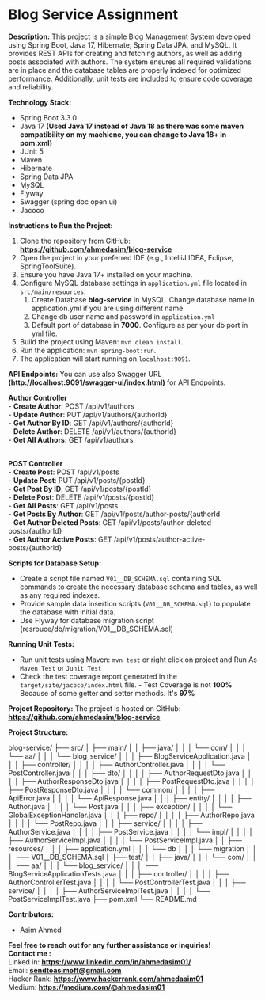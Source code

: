 # Blog Service Assignment

**Description:**
This project is a simple Blog Management System developed using Spring Boot, Java 17, Hibernate, Spring Data JPA, and MySQL. It provides REST APIs for creating and fetching authors, as well as adding posts associated with authors. The system ensures all required validations are in place and the database tables are properly indexed for optimized performance. Additionally, unit tests are included to ensure code coverage and reliability.

**Technology Stack:**
- Spring Boot 3.3.0
- Java 17 **(Used Java 17 instead of Java 18 as there was some maven compatibility on my machiene, you can change to Java 18+ in pom.xml)**
- JUnit 5
- Maven
- Hibernate
- Spring Data JPA
- MySQL
- Flyway
- Swagger (spring doc open ui)
- Jacoco


**Instructions to Run the Project:**
1. Clone the repository from GitHub: **https://github.com/ahmedasim/blog-service**
2. Open the project in your preferred IDE (e.g., IntelliJ IDEA, Eclipse, SpringToolSuite).
3. Ensure you have Java 17+ installed on your machine.
4. Configure MySQL database settings in `application.yml` file located in `src/main/resources`.
   1. Create Database **blog-service** in MySQL. Change database name in application.yml if you are using different name.
   2. Change db user name and password in `application.yml`
   3. Default port of database in **7000**. Configure as per your db port in yml file.
6. Build the project using Maven: `mvn clean install`.
7. Run the application: `mvn spring-boot:run`.
8. The application will start running on `localhost:9091`. 

**API Endpoints:**
    You can use also Swagger URL **(http://localhost:9091/swagger-ui/index.html)** for API Endpoints. 
  
   **Author Controller**  <br>
      - **Create Author**: POST /api/v1/authors <br>
      - **Update Author**: PUT /api/v1/authors/{authorId}  <br>
      - **Get Author By ID**: GET /api/v1/authors/{authorId}  <br>
      - **Delete Author**: DELETE /api/v1/authors/{authorId}  <br>
      - **Get All Authors**: GET /api/v1/authors  <br>  <br>
  
  **POST Controller**  <br>
      - **Create Post**: POST /api/v1/posts  <br>
      - **Update Post**: PUT /api/v1/posts/{postId}  <br>
      - **Get Post By ID**: GET /api/v1/posts/{postId}  <br>
      - **Delete Post**: DELETE /api/v1/posts/{postId}  <br>
      - **Get All Posts**: GET /api/v1/posts  <br>
      - **Get Posts By Author**: GET /api/v1/posts/author-posts/{authorId  <br>
      - **Get Author Deleted Posts**: GET /api/v1/posts/author-deleted-posts/{authorId}  <br>
      - **Get Author Active Posts**: GET /api/v1/posts/author-active-posts/{authorId}  <br>
    
   
**Scripts for Database Setup:**
- Create a script file named `V01__DB_SCHEMA.sql` containing SQL commands to create the necessary database schema and tables, as well as any required indexes.
- Provide sample data insertion scripts (`V01__DB_SCHEMA.sql`) to populate the database with initial data.
- Use Flyway for database migration script (resrouce/db/migration/V01__DB_SCHEMA.sql)

**Running Unit Tests:**
- Run unit tests using Maven: `mvn test` or right click on project and Run As `Maven Test` or `Junit Test`
- Check the test coverage report generated in the `target/site/jacoco/index.html` file.
      - Test Coverage is not **100%** Because of some getter and setter methods. It's **97%**    

**Project Repository:**
The project is hosted on GitHub: **https://github.com/ahmedasim/blog-service**

**Project Structure:**

blog-service/
├── src/
│   ├── main/
│   │   ├── java/
│   │   │   └── com/
│   │   │       └── aa/
│   │   │           └── blog_service/
│   │   │               ├── BlogServiceApplication.java
│   │   │               ├── controller/
│   │   │               │   ├── AuthorController.java
│   │   │               │   └── PostController.java
│   │   │               ├── dto/
│   │   │               │   ├── AuthorRequestDto.java
│   │   │               │   ├── AuthorResponseDto.java
│   │   │               │   ├── PostRequestDto.java
│   │   │               │   ├── PostResponseDto.java
│   │   │               │   └── common/
│   │   │               │       ├── ApiError.java
│   │   │               │       └── ApiResponse.java
│   │   │               ├── entity/
│   │   │               │   ├── Author.java
│   │   │               │   └── Post.java
│   │   │               ├── exception/
│   │   │               │   └── GlobalExceptionHandler.java
│   │   │               ├── repo/
│   │   │               │   ├── AuthorRepo.java
│   │   │               │   └── PostRepo.java
│   │   │               ├── service/
│   │   │               │   ├── AuthorService.java
│   │   │               │   ├── PostService.java
│   │   │               │   └── impl/
│   │   │               │       ├── AuthorServiceImpl.java
│   │   │               │       └── PostServiceImpl.java
│   │   ├── resources/
│   │   │   ├── application.yml
│   │   │   └── db
│   │   │      └── migration
│   │   │        └── V01__DB_SCHEMA.sql
│   ├── test/
│   │   ├── java/
│   │   │   └── com/
│   │   │       └── aa/
│   │   │           └── blog_service/
│   │   │               ├── BlogServiceApplicationTests.java
│   │   │               ├── controller/
│   │   │               │   ├── AuthorControllerTest.java
│   │   │               │   └── PostControllerTest.java
│   │   │               ├── service/
│   │   │               │   ├── AuthorServiceImplTest.java
│   │   │               │   └── PostServiceImplTest.java
├── pom.xml
└── README.md

**Contributors:**
- Asim Ahmed

<b> Feel free to reach out for any further assistance or inquiries!
<br> Contact me :</b><br>
Linked in: <b>https://www.linkedin.com/in/ahmedasim01/</b> <br>
Email: <b>sendtoasimoff@gmail.com</b> <br>
Hacker Rank: <b>https://www.hackerrank.com/ahmedasim01</b> <br>
Medium: <b>https://medium.com/@ahmedasim01</b> <br>

